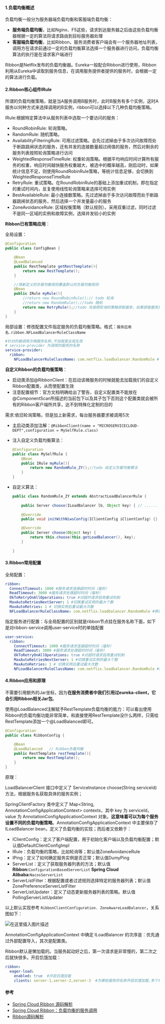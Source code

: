 #### 1.负载均衡概述

负载均衡一般分为服务器端负载均衡和客服端负载均衡：

- **服务端负载均衡**，比如Nginx、F5这些，请求到达服务器之后由这些负载均衡器根据一定的算法将请求路由到目标服务器处理
- **客服端负载均衡**，比如Ribbon，服务消费者客户端会有一个服务器地址列表，调用方在请求前通过一定的负载均衡算法选择一个服务器进行访问，负载均衡算法的执行是在请求客户端进行

Ribbon是Netflix发布的负载均衡器。Eureka一般配合Ribbon进行使用，Ribbon利用从Eureka中读取到服务信息，在调用服务提供者提供的服务时，会根据一定的算法进行负载。

#### 2.Ribbon核心组件IRule

所谓的负载均衡策略，就是当A服务调用B服务时，此时B服务有多个实例，这时A服务以何种方式来选择调用的B实例，ribbon可以选择以下几种负载均衡策略。

IRule:根据特定算法中从服务列表中选取一个要访问的服务：

- RoundRobinRule: 轮询策略。
- RandomRule: 随机策略。
- AvailabilityFilteringRule: 可用过滤策略。会先过滤掉由于多次访问故障而处于断路跳闸状态的服务，还有并发的连接数量超过阀值的服务，然后对剩余的服务列表按照轮询策略进行访问
- WeightedResponseTimeRule: 权重轮询策略。根据平均响应时间计算所有服务的权重，响应时间越快服务权重越大，被选中的概率越高，刚启动时，如果统计信息不足，则使用RoundRobinRule策略，等统计信息足够，会切换到WeightedResponseTimeRule
- RetryRule: 重试策略。在RoundRobinRule的基础上添加重试机制，即在指定的重试时间内，反复使用线性轮询策略来选择可用实例
- BestAvailableRule: 最小连接数策略。先过滤掉由于多次访问故障而处于断路器跳闸状态的服务，然后选择一个并发量最小的服务
- ZoneAvoidanceRule: 区域权衡策略（默认规则）。采用双重过滤，同时过滤不是同一区域的实例和故障实例，选择并发较小的实例

**Ribbon已有策略应用**：

全局设置：

```java
@Configuration
public class ConfigBean {

    @Bean
    @LoadBalanced
    public RestTemplate getRestTemplate(){
        return new RestTemplate();
    }

    //用新定义的负载均衡规则覆盖默认的负载均衡规则
    @Bean
    public IRule myRule(){
        //return new RoundRobinRule();// todo 轮询
        //return new RandomRule();//todo 随机
        return new RetryRule();//todo 先按照轮询的策略获取服务，如果获取服务失败则在指定时间内会进行重试，获取可用的服务
    }
}
```

局部设置：修改配置文件指定服务的负载均衡策略。格式：`服务应用名.ribbon.NFLoadBalancerRuleClassName`

```yaml
#针对的被调用方微服务名称,不加就是全局生效
# service-provider 为调用的服务的名称
service-provider:
  ribbon:
    NFLoadBalancerRuleClassName: com.netflix.loadbalancer.RandomRule # 负载策略调整
```

**自定义Ribbon的负载均衡策略**：

- 启动类添加@RibbonClient：在启动该微服务的时候就能去加载我们的自定义Ribbon配置类，从而使配置生效
- 注意配置细节：官方文档明确给出了警告，自定义配置类不能放在@ComponentScan所描述的当前包下以及其子包下否则这个配置类就会被所有的Ribbon客户端所共享，达不到特殊化定制的目的

需求:依旧轮询策略，但是加上新需求，每台服务器要求被调用5次

- 主启动类添加注解：`@RibbonClient(name = "MICROSERVICECLOUD-DEPT",configuration = MySelfRule.class)`

- 注入自定义负载均衡算法：

    ```java
    @Configuration
    public class MySelfRule {
        @Bean
        public IRule myRule(){
            return new RandomRule_ZY();//todo 自定义负载均衡算法
        }
    }
    ```

- 自定义算法：

    ```java
    public class RandomRule_ZY extends AbstractLoadBalancerRule {
        
        public Server choose(ILoadBalancer lb, Object key) { // ...... }
            
    	@Override
        public void initWithNiwsConfig(IClientConfig iClientConfig) {}
    
        @Override
        public Server choose(Object key) {
            return this.choose(this.getLoadBalancer(), key);
        }   
        
    }    
    ```

#### 3.Ribbon常用配置

全局配置：

```yaml
ribbon:
  ConnectTimeout: 1000 #服务请求连接超时时间（毫秒）
  ReadTimeout: 3000 #服务请求处理超时时间（毫秒）
  OkToRetryOnAllOperations: true #对超时请求启用重试机制
  MaxAutoRetriesNextServer: 1 #切换重试实例的最大个数
  MaxAutoRetries: 1 # 切换实例后重试最大次数
  NFLoadBalancerRuleClassName: com.netflix.loadbalancer.RandomRule #修改负载均衡算法
```

指定服务进行配置：与全局配置的区别就是ribbon节点挂在服务名称下面，如下是对ribbon-service调用user-service时的单独配置

```yaml
user-service:
  ribbon:
    ConnectTimeout: 1000 #服务请求连接超时时间（毫秒）
    ReadTimeout: 3000 #服务请求处理超时时间（毫秒）
    OkToRetryOnAllOperations: true #对超时请求启用重试机制
    MaxAutoRetriesNextServer: 1 #切换重试实例的最大个数
    MaxAutoRetries: 1 # 切换实例后重试最大次数
    NFLoadBalancerRuleClassName: com.netflix.loadbalancer.RandomRule #修改负载均衡算法
```

#### 4.Ribbon应用和原理

不需要引用额外的Jar坐标，因为**在服务消费者中我们引用过eureka-client，它会引用Ribbon相关Jar包**。

使用@LoadBalanced注解赋予RestTemplate负载均衡的能力：可以看出使用Ribbon的负载均衡功能非常简单，和直接使用RestTemplate没什么两样，只需给RestTemplate添加一个@LoadBalanced即可。

```java
@Configuration
public class RibbonConfig {

    @Bean
    @LoadBalanced	// Ribbon负载均衡
    public RestTemplate restTemplate(){
        return new RestTemplate();
    }
}
```

原理：

LoadBalancerClient 接口中定义了 ServiceInstance choose(String serviceId) 方法，根据服务名获取具体的服务实例；

SpringClientFactory 类中定义了 Map<String, AnnotationConfigApplicationContext> contexts，其中 key 为 serviceId，value 为 AnnotationConfigApplicationContext 对象。**这意味着可以为每个服务设置不同的负载均衡策略**。AnnotationConfigApplicationContext 中主要保存了 ILoadBalancer bean，定义了负载均衡的实现；而后者又依赖于：

- IClientConfig：定义了客户端配置，用于初始化客户端以及负载均衡配置；默认值DefaultClientConfigImpl
- IRule：负载均衡的策略，比如轮询等；默认值ZoneAvoidanceRule
- IPing：定义了如何确定服务实例是否正常；默认值DumyPing
- ServerList：定义了获取服务器列表的方法；默认值 **Ribbon:**`ConfigurationBasedServerList`
    **Spring Cloud Alibaba:**`NacosServerList`
- ServerListFilter：根据配置或者过滤规则选择特定的服务器列表；默认值ZonePreferenceServerListFilter
- ServerListUpdater：定义了动态更新服务器列表的策略。默认值PollingServerListUpdater

以上默认实现参考 `RibbonClientConfiguration. ZoneAwareLoadBalancer`，关系图如下：

![在这里插入图片描述](https://gitee.com/itzlg/mypictures/raw/master/img/20200804175653779.png)


AnnotationConfigApplicationContext 中确定 ILoadBalancer 的次序是：优先通过外部配置导入，其次是配置类。

Ribbon默认是懒加载的。当服务起动好之后，第一次请求是非常慢的，第二次之后就快很多。开启饥饿加载：

```yaml
ribbon:
  eager-load:
    enabled: true  #开启饥饿加载
    clients: server-1,server-2,server-3  #为哪些服务的名称开启饥饿加载,多个用逗号分隔
```

#### 参考

- [Spring Cloud Ribbon 源码解析](https://juejin.im/post/6844904079139799053)
- [Spring Cloud Ribbon：负载均衡的服务调用](https://juejin.im/post/6844903943084965902)
- [Ribbon源码解析](https://juejin.im/post/6844903775128256519)



